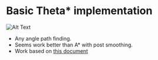 # Basic Theta* implementation

![Alt Text](https://raw.githubusercontent.com/yellowisher/thetastar/master/demo.gif)

- Any angle path finding.  
- Seems work better than A* with post smoothing.  
- Work based on [this document](http://aigamedev.com/open/tutorials/theta-star-any-angle-paths/)
